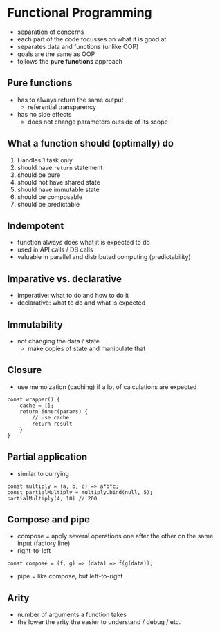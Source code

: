 # Functional Programming

- separation of concerns
- each part of the code focusses on what it is good at
- separates data and functions (unlike OOP)
- goals are the same as OOP
- follows the **pure functions** approach

## Pure functions

- has to always return the same output
  - referential transparency
- has no side effects
  - does not change parameters outside of its scope

## What a function should (optimally) do

1. Handles 1 task only
2. should have `return` statement
3. should be pure
4. should not have shared state
5. should have immutable state
6. should be composable
7. should be predictable

## Indempotent

- function always does what it is expected to do
- used in API calls / DB calls
- valuable in parallel and distributed computing (predictability)

## Imparative vs. declarative

- imperative: what to do and how to do it
- declarative: what to do and what is expected

## Immutability

- not changing the data / state
  - make copies of state and manipulate that

## Closure

- use memoization (caching) if a lot of calculations are expected

```
const wrapper() {
    cache = [];
    return inner(params) {
        // use cache
        return result
    }
}
```

## Partial application

- similar to currying

```
const multiply = (a, b, c) => a*b*c;
const partialMultiply = multiply.bind(null, 5);
partialMultiply(4, 10) // 200
```

## Compose and pipe

- compose = apply several operations one after the other on the same input (factory line)
- right-to-left

```
const compose = (f, g) => (data) => f(g(data));
```

- pipe = like compose, but left-to-right

## Arity

- number of arguments a function takes
- the lower the arity the easier to understand / debug / etc.
